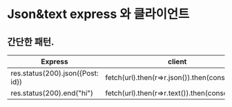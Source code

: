 # Json&text express 와 클라이언트

## 간단한 패턴.

| Express |client  |
|--|--|
| res.status(200).json({Post:  id}) | fetch(url).then(r=>r.json()).then(console.log) |
| res.status(200).end("hi") | fetch(url).then(r=>r.text()).then(console.log)|




